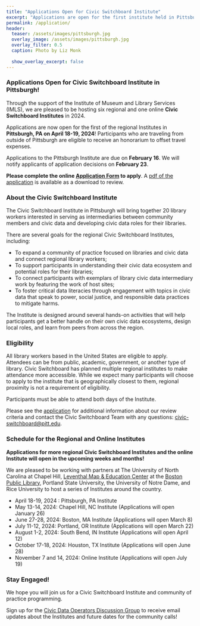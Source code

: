 ```yaml
---
title: "Applications Open for Civic Switchboard Institute"
excerpt: "Applications are open for the first institute held in Pittsburgh"
permalink: /application/
header:
  teaser: /assets/images/pittsburgh.jpg
  overlay_image: /assets/images/pittsburgh.jpg
  overlay_filter: 0.5
  caption: Photo by Liz Monk
  
  show_overlay_excerpt: false
---
```

### Applications Open for Civic Switchboard Institute in Pittsburgh!

Through the support of the Institute of Museum and Library Services (IMLS), we are pleased to be hosting six regional and one online **Civic Switchboard Institutes** in 2024. 

Applications are now open for the first of the regional Institutes in **Pittsburgh, PA on April 18-19, 2024**! Participants who are traveling from outside of Pittsburgh are eligible to receive an honorarium to offset travel expenses.

Applications to the Pittsburgh Institute are due on **February 16**. We will notify applicants of application decisions on **February 23**.

**Please complete the online [Application Form](https://docs.google.com/forms/d/e/1FAIpQLScnwNbey3VlmDFImyMKJG0wuej8df9nW_2UWlpj7uqfG_HyVw/viewform) to apply**. A [pdf of the application](https://drive.google.com/file/d/1wM3N28Kh-R0Lhz8T58xig3-iP1gSU8Ak/view) is available as a download to review.  

### About the Civic Switchboard Institute
The Civic Switchboard Institute in Pittsburgh will bring together 20 library workers interested in serving as intermediaries between community members and civic data and developing civic data roles for their libraries.

There are several goals for the regional Civic Switchboard Institutes, including: 
* To expand a community of practice focused on libraries and civic data and connect regional library workers; 
* To support participants in understanding their civic data ecosystem and potential roles for their libraries; 
* To connect participants with exemplars of library civic data intermediary work by featuring the work of host sites;
* To foster critical data literacies through engagement with topics in civic data that speak to power, social justice, and responsible data practices to mitigate harms.

The Institute is designed around several hands-on activities that will help participants get a better handle on their own civic data ecosystems, design local roles, and learn from peers from across the region.


### Eligibility
All library workers based in the United States are eligible to apply. Attendees can be from public, academic, government, or another type of library. Civic Switchboard has planned multiple regional institutes to make attendance more accessible. While we expect many participants will choose to apply to the institute that is geographically closest to them, regional proximity is not a requirement of eligibility.


Participants must be able to attend both days of the Institute. 


Please see the [application](https://docs.google.com/forms/d/e/1FAIpQLScnwNbey3VlmDFImyMKJG0wuej8df9nW_2UWlpj7uqfG_HyVw/viewform) for additional information about our review criteria and contact the Civic Switchboard Team with any questions: civic-switchboard@pitt.edu.

### Schedule for the Regional and Online Institutes
**Applications for more regional Civic Switchboard Institutes and the online Institute will open in the upcoming weeks and months!**

We are pleased to be working with partners at The University of North Carolina at Chapel Hill, [Leventhal Map & Education Center](https://www.leventhalmap.org/) at the [Boston Public Library](https://www.bpl.org/), Portland State University, the University of Notre Dame, and Rice University to host a series of Institutes around the country. 
 
* April 18-19, 2024 : Pittsburgh, PA Institute
* May 13-14, 2024: Chapel Hill, NC Institute (Applications will open January 26)
* June 27-28, 2024: Boston, MA Institute (Applications will open March 8)
* July 11-12, 2024: Portland, OR Institute (Applications will open March 22)
* August 1-2, 2024: South Bend, IN Institute (Applications will open April 12)
* October 17-18, 2024: Houston, TX Institute (Applications will open June 28)
* November 7 and 14, 2024: Online Institute (Applications will open July 19)

### Stay Engaged!

We hope you will join us for a Civic Switchboard Institute and community of practice programming. 

Sign up for the [Civic Data Operators Discussion Group](https://pitt.zoom.us/meeting/register/tJMode6urD0jH9Bn-e11f4iiO7_Gy7YoxQMj#/registration) to receive email updates about the Institutes and future dates for the community calls!
